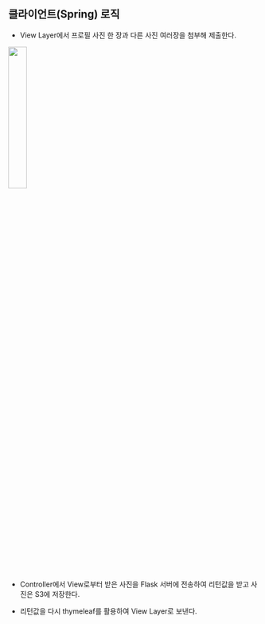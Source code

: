 ## 클라이언트(Spring) 로직
- View Layer에서 프로필 사진 한 장과 다른 사진 여러장을 첨부해 제출한다.
 <img src = "https://github.com/FaceRecognition0/Spring-client/assets/95980876/9b2f41f0-f65c-45cb-ad33-63bd558e0db0" width="27%" height="27%">
 
- Controller에서 View로부터 받은 사진을 Flask 서버에 전송하여 리턴값을 받고 사진은 S3에 저장한다.
  
- 리턴값을 다시 thymeleaf를 활용하여 View Layer로 보낸다.
